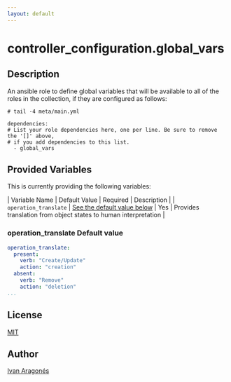 ```yaml
---
layout: default
---
```


# controller_configuration.global_vars

## Description

An ansible role to define global variables that will be available to all of the
roles in the collection, if they are configured as follows:

```console
# tail -4 meta/main.yml

dependencies:
# List your role dependencies here, one per line. Be sure to remove the '[]' above,
# if you add dependencies to this list.
  - global_vars
```

## Provided Variables

This is currently providing the following variables:

| Variable Name | Default Value | Required | Description |
| `operation_translate` | [See the default value below](#operation_translate-default-value) | Yes | Provides translation from object states to human interpretation |

### operation_translate Default value

```yaml
operation_translate:
  present:
    verb: "Create/Update"
    action: "creation"
  absent:
    verb: "Remove"
    action: "deletion"
...
```

## License

[MIT](https://github.com/redhat-cop/controller_configuration#licensing)

## Author

[Ivan Aragonés](https://github.com/ivarmu)
